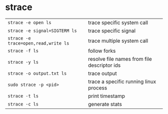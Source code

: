 # strace
|||
| :- | :- |
| `strace -e open ls` | trace specific system call |
| `strace -e signal=SIGTERM ls` | trace specific signal |
| `strace -e trace=open,read,write ls` | trace multiple system call |
| `strace -f ls` | follow forks |
| `strace -y ls` | resolve file names from file descriptor ids |
| `strace -o output.txt ls` | trace output |
| `sudo strace -p <pid>` | trace a specific running linux process |
| `strace -t ls` | print timestamp |
| `strace -c ls` | generate stats |